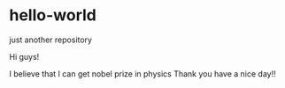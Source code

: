 # hello-world
just another repository


Hi guys!

I believe that I can get nobel prize in physics
Thank you have a nice day!!
